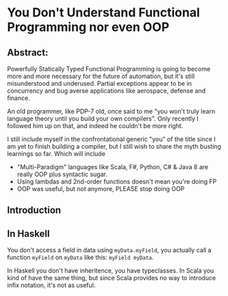 # You Don't Understand Functional Programming nor even OOP

## Abstract:

Powerfully Statically Typed Functional Programming is going to become more and more necessary for the future of automation, but it's still misunderstood and underused. Partial exceptions appear to be in concurrency and bug averse applications like aerospace, defense and finance.

An old programmer, like PDP-7 old, once said to me "you won't truly learn language theory until you build your own compilers".  Only recently I followed him up on that, and indeed he couldn't be more right. 

I still include myself in the confrontational generic "you" of the title since I am yet to finish building a compiler, but I still wish to share the myth busting learnings so far. Which will include

 - "Multi-Paradigm" languages like Scala, F#, Python, C# & Java 8 are really OOP plus syntactic sugar.
 - Using lambdas and 2nd-order functions doesn't mean you're doing FP
 - OOP was useful, but not anymore, PLEASE stop doing OOP

## Introduction
 
## In Haskell
 
You don't access a field in data using `myData.myField`, you actually call a function `myField` on `myData` like this: `myField myData`.

In Haskell you don't have inheritence, you have typeclasses. In Scala you kind of have the same thing, but since Scala provides no way to introduce infix notation, it's not as useful.
